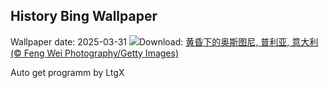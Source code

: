 ## History Bing Wallpaper
Wallpaper date: 2025-03-31
![](https://www.bing.com/th?id=OHR.ItalyOstuni_ZH-CN8306220080_UHD.jpg&w=1000)Download: [黄昏下的奥斯图尼, 普利亚, 意大利 (© Feng Wei Photography/Getty Images)](https://www.bing.com/th?id=OHR.ItalyOstuni_ZH-CN8306220080_UHD.jpg)

Auto get programm by LtgX

